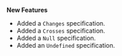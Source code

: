 **New Features**

* Added a `Changes` specification.
* Added a `Crosses` specification.
* Added a `Null` specification.
* Added an `Undefined` specification.